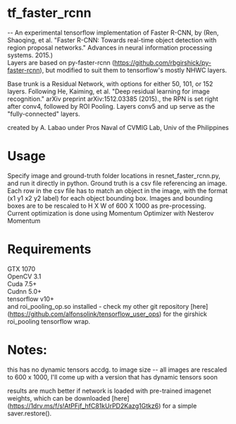 # tf_faster_rcnn

-- An experimental tensorflow implementation of Faster R-CNN, by (Ren, Shaoqing, et al. "Faster R-CNN: Towards real-time object detection with region proposal networks." Advances in neural information processing systems. 2015.)<br />
Layers are based on py-faster-rcnn (https://github.com/rbgirshick/py-faster-rcnn), but modified to suit them to tensorflow's mostly NHWC layers.

Base trunk is a Residual Network, with options for either 50, 101, or 152 layers. Following He, Kaiming, et al. "Deep residual learning for image recognition." arXiv preprint arXiv:1512.03385 (2015)., 
the RPN is set right after conv4, followed by ROI Pooling. Layers conv5 and up serve as the "fully-connected" layers.

created by A. Labao under Pros Naval of CVMIG Lab, Univ of the Philippines

# Usage
Specify image and ground-truth folder locations in resnet_faster_rcnn.py, and run it directly in python. Ground truth is a csv file referencing an image. Each row in the csv file has to match an object in the image, with the format (x1 y1 x2 y2 label) for each object bounding box.  Images and bounding boxes are to be rescaled to H X W of 600 X 1000 as pre-processing. Current optimization is done using Momentum Optimizer with Nesterov Momentum

# Requirements
GTX 1070  <br />
OpenCV 3.1 <br />
Cuda 7.5+  <br />
Cudnn 5.0+  <br />
tensorflow v10+  <br />
and roi_pooling_op.so installed - check my other git repository [here] (https://github.com/alfonsolink/tensorflow_user_ops) for the girshick roi_pooling tensorflow wrap.

# Notes:
this has no dynamic tensors accdg. to image size -- all images are rescaled to 600 x 1000, I'll come up with a version that has dynamic tensors soon

results are much better if network is loaded with pre-trained imagenet weights, which can be downloaded [here] (https://1drv.ms/f/s!AtPFjf_hfC81kUrPD2Kazg1Gtkz6) for a simple saver.restore().
